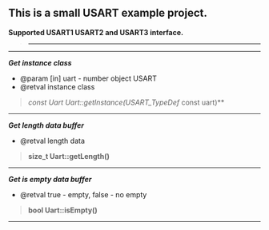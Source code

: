 This is a small USART example project.
----------------------------------------
**Supported USART1 USART2 and USART3 interface.**
>****
---
***Get instance class***
* @param [in] uart - number object USART
* @retval instance class
>**const Uart* Uart::getInstance(USART_TypeDef* const uart)**
---
***Get length data buffer***
* @retval length data
>**size_t Uart::getLength()**
---
***Get is empty data buffer***
* @retval true - empty, false - no empty
>**bool Uart::isEmpty()**
---
